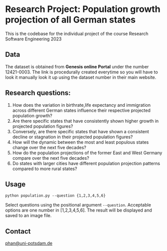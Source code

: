 # Research Project: Population growth projection of all German states
This is the codebase for the individual project of the course Research Software Engineering 2023


## Data
The dataset is obtained from **Genesis online Portal** under the number 12421-0003. The link is procedurally created everytime so you will have to look it manually look it up using the dataset number in their main website.

## Research questions:
1. How does the variation in birthrate,life expectancy and immigration across different German states influence their respective projected population growth?
1. Are there specific states that have consistently shown higher growth in projected population figures?
1. Conversely, are there specific states that have shown a consistent decline or stagnation in their projected population figures?
1. How will the dynamic between the most and least populous states change over the next five decades?
1. How do the population projections of the former East and West Germany compare over the next five decades?
1. Do states with larger cities have different population projection patterns compared to more rural states?

## Usage
`python population.py --question {1,2,3,4,5,6}`

Select questions using the positional argument `--question`. Acceptable options are one number in [1,2,3,4,5,6].
The result will be displayed and saved to an image file.

## Contact
phan@uni-potsdam.de
